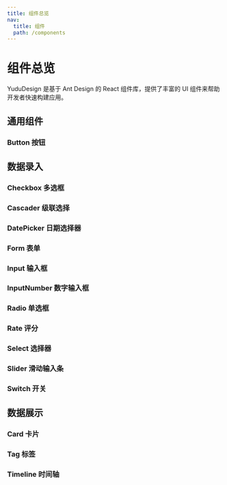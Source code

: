 ```yaml
---
title: 组件总览
nav:
  title: 组件
  path: /components
---
```


# 组件总览

YuduDesign 是基于 Ant Design 的 React 组件库，提供了丰富的 UI 组件来帮助开发者快速构建应用。

## 通用组件

### Button 按钮

## 数据录入

### Checkbox 多选框
<!-- 即将到来 -->

### Cascader 级联选择
<!-- 即将到来 -->

### DatePicker 日期选择器
<!-- 即将到来 -->

### Form 表单
<!-- 即将到来 -->

### Input 输入框
<!-- 即将到来 -->

### InputNumber 数字输入框
<!-- 即将到来 -->

### Radio 单选框
<!-- 即将到来 -->

### Rate 评分
<!-- 即将到来 -->

### Select 选择器
<!-- 即将到来 -->

### Slider 滑动输入条
<!-- 即将到来 -->

### Switch 开关
<!-- 即将到来 -->

## 数据展示

### Card 卡片
<!-- 即将到来 -->

### Tag 标签
<!-- 即将到来 -->

### Timeline 时间轴
<!-- 即将到来 -->